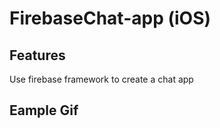 # FirebaseChat-app (iOS)

## Features
Use firebase framework to create a chat app

## Eample Gif






